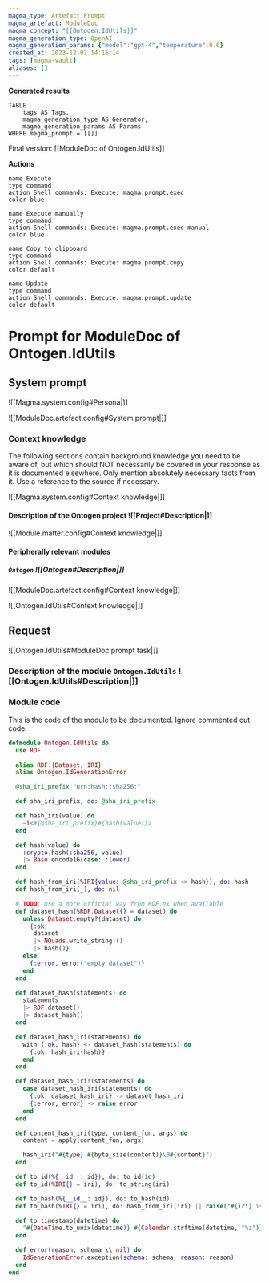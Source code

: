 ```yaml
---
magma_type: Artefact.Prompt
magma_artefact: ModuleDoc
magma_concept: "[[Ontogen.IdUtils]]"
magma_generation_type: OpenAI
magma_generation_params: {"model":"gpt-4","temperature":0.6}
created_at: 2023-12-07 14:16:14
tags: [magma-vault]
aliases: []
---
```


**Generated results**

```dataview
TABLE
	tags AS Tags,
	magma_generation_type AS Generator,
	magma_generation_params AS Params
WHERE magma_prompt = [[]]
```

Final version: [[ModuleDoc of Ontogen.IdUtils]]

**Actions**

```button
name Execute
type command
action Shell commands: Execute: magma.prompt.exec
color blue
```
```button
name Execute manually
type command
action Shell commands: Execute: magma.prompt.exec-manual
color blue
```
```button
name Copy to clipboard
type command
action Shell commands: Execute: magma.prompt.copy
color default
```
```button
name Update
type command
action Shell commands: Execute: magma.prompt.update
color default
```

# Prompt for ModuleDoc of Ontogen.IdUtils

## System prompt

![[Magma.system.config#Persona|]]

![[ModuleDoc.artefact.config#System prompt|]]

### Context knowledge

The following sections contain background knowledge you need to be aware of, but which should NOT necessarily be covered in your response as it is documented elsewhere. Only mention absolutely necessary facts from it. Use a reference to the source if necessary.

![[Magma.system.config#Context knowledge|]]

#### Description of the Ontogen project ![[Project#Description|]]

![[Module.matter.config#Context knowledge|]]

#### Peripherally relevant modules

##### `Ontogen` ![[Ontogen#Description|]]

![[ModuleDoc.artefact.config#Context knowledge|]]

![[Ontogen.IdUtils#Context knowledge|]]


## Request

![[Ontogen.IdUtils#ModuleDoc prompt task|]]

### Description of the module `Ontogen.IdUtils` ![[Ontogen.IdUtils#Description|]]

### Module code

This is the code of the module to be documented. Ignore commented out code.

```elixir
defmodule Ontogen.IdUtils do
  use RDF

  alias RDF.{Dataset, IRI}
  alias Ontogen.IdGenerationError

  @sha_iri_prefix "urn:hash::sha256:"

  def sha_iri_prefix, do: @sha_iri_prefix

  def hash_iri(value) do
    ~i<#{@sha_iri_prefix}#{hash(value)}>
  end

  def hash(value) do
    :crypto.hash(:sha256, value)
    |> Base.encode16(case: :lower)
  end

  def hash_from_iri(%IRI{value: @sha_iri_prefix <> hash}), do: hash
  def hash_from_iri(_), do: nil

  # TODO: use a more official way from RDF.ex when available
  def dataset_hash(%RDF.Dataset{} = dataset) do
    unless Dataset.empty?(dataset) do
      {:ok,
       dataset
       |> NQuads.write_string!()
       |> hash()}
    else
      {:error, error("empty dataset")}
    end
  end

  def dataset_hash(statements) do
    statements
    |> RDF.dataset()
    |> dataset_hash()
  end

  def dataset_hash_iri(statements) do
    with {:ok, hash} <- dataset_hash(statements) do
      {:ok, hash_iri(hash)}
    end
  end

  def dataset_hash_iri!(statements) do
    case dataset_hash_iri(statements) do
      {:ok, dataset_hash_iri} -> dataset_hash_iri
      {:error, error} -> raise error
    end
  end

  def content_hash_iri(type, content_fun, args) do
    content = apply(content_fun, args)

    hash_iri("#{type} #{byte_size(content)}\0#{content}")
  end

  def to_id(%{__id__: id}), do: to_id(id)
  def to_id(%IRI{} = iri), do: to_string(iri)

  def to_hash(%{__id__: id}), do: to_hash(id)
  def to_hash(%IRI{} = iri), do: hash_from_iri(iri) || raise("#{iri} is not a hash id")

  def to_timestamp(datetime) do
    "#{DateTime.to_unix(datetime)} #{Calendar.strftime(datetime, "%z")}"
  end

  def error(reason, schema \\ nil) do
    IdGenerationError.exception(schema: schema, reason: reason)
  end
end

```

